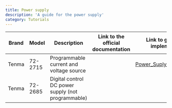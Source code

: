 ```yaml
---
title: Power supply
description: 'A guide for the power supply'
category: Tutorials
---
```


| Brand | Model   | Description                                        | Link to the official documentation | Link to group made implementation                                                                  | Link to group example |
| ------- | --------- | ---------------------------------------------------- | ------------------------------------ | ---------------------------------------------------------------------------------------------------- | ----------------------- |
| Tenma | 72-2715 | Programmable current and voltage source            |                                    | [Power_Suply_RS232_Control](https://github.com/Quantum-Optics-LKB/Power_Suply_RS232_Control)<br /> |                       |
| Tenma | 72-2685 | Digital control DC power supply (not programmable) |                                    |                                                                                                    |                       |
